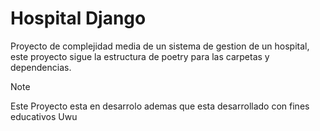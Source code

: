 # Hospital Django
Proyecto de complejidad media de un sistema de gestion de un hospital, este proyecto sigue la estructura de poetry para las carpetas y dependencias.
> [!NOTE]
> Este Proyecto esta en desarrolo ademas que esta desarrollado con fines educativos Uwu

